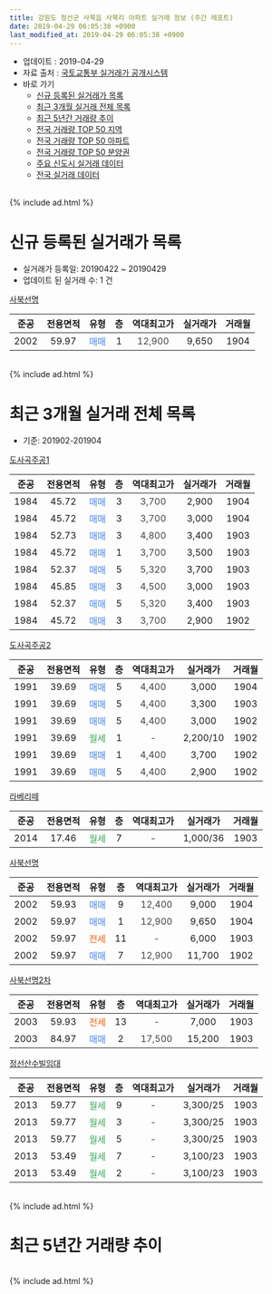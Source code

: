 ```yaml
---
title: 강원도 정선군 사북읍 사북리 아파트 실거래 정보 (주간 레포트)
date: 2019-04-29 06:05:38 +0900
last_modified_at: 2019-04-29 06:05:38 +0900
---
```


* 업데이트 : 2019-04-29
* 자료 출처 : [국토교통부 실거래가 공개시스템](http://rt.molit.go.kr)
* 바로 가기
    * [신규 등록된 실거래가 목록](#신규-등록된-실거래가-목록)
    * [최근 3개월 실거래 전체 목록](#최근-3개월-실거래-전체-목록)
    * [최근 5년간 거래량 추이](#최근-5년간-거래량-추이)
    * [전국 거래량 TOP 50 지역](https://inasie.github.io/apt-trade-info/최근-3개월-전국에서-가장-거래가-많이-발생한-지역)
    * [전국 거래량 TOP 50 아파트](https://inasie.github.io/apt-trade-info/최근-3개월-전국에서-가장-거래가-많이-발생한-아파트)
    * [전국 거래량 TOP 50 분양권](https://inasie.github.io/apt-trade-info/최근-3개월-전국에서-가장-거래가-많이-발생한-분양권)
    * [주요 신도시 실거래 데이터](https://inasie.github.io/apt-trade-info/주요-신도시)
    * [전국 실거래 데이터](https://inasie.github.io/apt-trade-info/전국)
<br>
{% include ad.html %}
<br>

# 신규 등록된 실거래가 목록
* 실거래가 등록일: 20190422 ~ 20190429
* 업데이트 된 실거래 수: 1 건


[사북선명](https://search.naver.com/search.naver?query=%EA%B0%95%EC%9B%90%EB%8F%84+%EC%A0%95%EC%84%A0%EA%B5%B0+%EC%82%AC%EB%B6%81%EC%9D%8D+%EC%82%AC%EB%B6%81%EB%A6%AC+%EC%82%AC%EB%B6%81%EC%84%A0%EB%AA%85)

|준공|전용면적|유형|층|역대최고가|실거래가|거래월|
|:---:|:---:|:---:|:---:|:---:|:---:|:---:|
|2002|59.97|<span style="color:#4285f3">매매</span>|1|<span style="color:#444444">12,900</span>|9,650|1904|


<br>
{% include ad.html %}
<br>

# 최근 3개월 실거래 전체 목록
* 기준: 201902-201904


[도사곡주공1](https://search.naver.com/search.naver?query=%EA%B0%95%EC%9B%90%EB%8F%84+%EC%A0%95%EC%84%A0%EA%B5%B0+%EC%82%AC%EB%B6%81%EC%9D%8D+%EC%82%AC%EB%B6%81%EB%A6%AC+%EB%8F%84%EC%82%AC%EA%B3%A1%EC%A3%BC%EA%B3%B51)

|준공|전용면적|유형|층|역대최고가|실거래가|거래월|
|:---:|:---:|:---:|:---:|:---:|:---:|:---:|
|1984|45.72|<span style="color:#4285f3">매매</span>|3|<span style="color:#444444">3,700</span>|2,900|1904|
|1984|45.72|<span style="color:#4285f3">매매</span>|3|<span style="color:#444444">3,700</span>|3,000|1904|
|1984|52.73|<span style="color:#4285f3">매매</span>|3|<span style="color:#444444">4,800</span>|3,400|1903|
|1984|45.72|<span style="color:#4285f3">매매</span>|1|<span style="color:#444444">3,700</span>|3,500|1903|
|1984|52.37|<span style="color:#4285f3">매매</span>|5|<span style="color:#444444">5,320</span>|3,700|1903|
|1984|45.85|<span style="color:#4285f3">매매</span>|3|<span style="color:#444444">4,500</span>|3,000|1903|
|1984|52.37|<span style="color:#4285f3">매매</span>|5|<span style="color:#444444">5,320</span>|3,400|1903|
|1984|45.72|<span style="color:#4285f3">매매</span>|3|<span style="color:#444444">3,700</span>|2,900|1902|

[도사곡주공2](https://search.naver.com/search.naver?query=%EA%B0%95%EC%9B%90%EB%8F%84+%EC%A0%95%EC%84%A0%EA%B5%B0+%EC%82%AC%EB%B6%81%EC%9D%8D+%EC%82%AC%EB%B6%81%EB%A6%AC+%EB%8F%84%EC%82%AC%EA%B3%A1%EC%A3%BC%EA%B3%B52)

|준공|전용면적|유형|층|역대최고가|실거래가|거래월|
|:---:|:---:|:---:|:---:|:---:|:---:|:---:|
|1991|39.69|<span style="color:#4285f3">매매</span>|5|<span style="color:#444444">4,400</span>|3,000|1904|
|1991|39.69|<span style="color:#4285f3">매매</span>|5|<span style="color:#444444">4,400</span>|3,300|1903|
|1991|39.69|<span style="color:#4285f3">매매</span>|5|<span style="color:#444444">4,400</span>|3,000|1902|
|1991|39.69|<span style="color:#34a853">월세</span>|1|<span style="color:#444444">-</span>|2,200/10|1902|
|1991|39.69|<span style="color:#4285f3">매매</span>|1|<span style="color:#444444">4,400</span>|3,700|1902|
|1991|39.69|<span style="color:#4285f3">매매</span>|5|<span style="color:#444444">4,400</span>|2,900|1902|

[라베리떼](https://search.naver.com/search.naver?query=%EA%B0%95%EC%9B%90%EB%8F%84+%EC%A0%95%EC%84%A0%EA%B5%B0+%EC%82%AC%EB%B6%81%EC%9D%8D+%EC%82%AC%EB%B6%81%EB%A6%AC+%EB%9D%BC%EB%B2%A0%EB%A6%AC%EB%96%BC)

|준공|전용면적|유형|층|역대최고가|실거래가|거래월|
|:---:|:---:|:---:|:---:|:---:|:---:|:---:|
|2014|17.46|<span style="color:#34a853">월세</span>|7|<span style="color:#444444">-</span>|1,000/36|1903|

[사북선명](https://search.naver.com/search.naver?query=%EA%B0%95%EC%9B%90%EB%8F%84+%EC%A0%95%EC%84%A0%EA%B5%B0+%EC%82%AC%EB%B6%81%EC%9D%8D+%EC%82%AC%EB%B6%81%EB%A6%AC+%EC%82%AC%EB%B6%81%EC%84%A0%EB%AA%85)

|준공|전용면적|유형|층|역대최고가|실거래가|거래월|
|:---:|:---:|:---:|:---:|:---:|:---:|:---:|
|2002|59.93|<span style="color:#4285f3">매매</span>|9|<span style="color:#444444">12,400</span>|9,000|1904|
|2002|59.97|<span style="color:#4285f3">매매</span>|1|<span style="color:#444444">12,900</span>|9,650|1904|
|2002|59.97|<span style="color:#ff5a00">전세</span>|11|<span style="color:#444444">-</span>|6,000|1903|
|2002|59.97|<span style="color:#4285f3">매매</span>|7|<span style="color:#444444">12,900</span>|11,700|1902|

[사북선명2차](https://search.naver.com/search.naver?query=%EA%B0%95%EC%9B%90%EB%8F%84+%EC%A0%95%EC%84%A0%EA%B5%B0+%EC%82%AC%EB%B6%81%EC%9D%8D+%EC%82%AC%EB%B6%81%EB%A6%AC+%EC%82%AC%EB%B6%81%EC%84%A0%EB%AA%852%EC%B0%A8)

|준공|전용면적|유형|층|역대최고가|실거래가|거래월|
|:---:|:---:|:---:|:---:|:---:|:---:|:---:|
|2003|59.93|<span style="color:#ff5a00">전세</span>|13|<span style="color:#444444">-</span>|7,000|1903|
|2003|84.97|<span style="color:#4285f3">매매</span>|2|<span style="color:#444444">17,500</span>|15,200|1903|

[정선산수빌임대](https://search.naver.com/search.naver?query=%EA%B0%95%EC%9B%90%EB%8F%84+%EC%A0%95%EC%84%A0%EA%B5%B0+%EC%82%AC%EB%B6%81%EC%9D%8D+%EC%82%AC%EB%B6%81%EB%A6%AC+%EC%A0%95%EC%84%A0%EC%82%B0%EC%88%98%EB%B9%8C%EC%9E%84%EB%8C%80)

|준공|전용면적|유형|층|역대최고가|실거래가|거래월|
|:---:|:---:|:---:|:---:|:---:|:---:|:---:|
|2013|59.77|<span style="color:#34a853">월세</span>|9|<span style="color:#444444">-</span>|3,300/25|1903|
|2013|59.77|<span style="color:#34a853">월세</span>|3|<span style="color:#444444">-</span>|3,300/25|1903|
|2013|59.77|<span style="color:#34a853">월세</span>|5|<span style="color:#444444">-</span>|3,300/25|1903|
|2013|53.49|<span style="color:#34a853">월세</span>|7|<span style="color:#444444">-</span>|3,100/23|1903|
|2013|53.49|<span style="color:#34a853">월세</span>|2|<span style="color:#444444">-</span>|3,100/23|1903|


<br>
{% include ad.html %}
<br>

# 최근 5년간 거래량 추이


<div style="width:100%;">
    <canvas id="deal_progress" height="200"></canvas>
</div>

<script>
new Chart(document.getElementById("deal_progress"), {
    type: 'line',
    data: {
        labels: ['201404','201405','201406','201407','201408','201409','201410','201411','201412','201501','201502','201503','201504','201505','201506','201507','201508','201509','201510','201511','201512','201601','201602','201603','201604','201605','201606','201607','201608','201609','201610','201611','201612','201701','201702','201703','201704','201705','201706','201707','201708','201709','201710','201711','201712','201801','201802','201803','201804','201805','201806','201807','201808','201809','201810','201811','201812','201901','201902','201903','201904'],
        datasets: [{
            label: '매매',
            pointRadius: 1,
            data: [3, 7, 10, 9, 3, 2, 11, 6, 4, 3, 6, 7, 7, 8, 8, 10, 5, 11, 7, 8, 7, 3, 2, 15, 1, 6, 9, 6, 5, 7, 7, 8, 4, 5, 5, 9, 6, 4, 9, 8, 8, 6, 4, 3, 2, 1, 8, 7, 3, 16, 10, 7, 7, 7, 10, 8, 4, 13, 5, 7, 5],
            borderColor: "rgba(255, 201, 14, 1)",
            backgroundColor: "rgba(255, 201, 14, 0.5)",
            fill: false,
            lineTension: 0
        },{
            label: '전월세',
            pointRadius: 1,
            data: [0, 2, 1, 0, 1, 2, 2, 2, 0, 0, 2, 9, 1, 2, 2, 2, 4, 2, 4, 4, 1, 1, 1, 3, 4, 5, 1, 1, 1, 1, 0, 1, 0, 1, 3, 4, 1, 3, 1, 2, 0, 1, 2, 2, 1, 2, 3, 4, 1, 4, 0, 3, 0, 1, 3, 4, 2, 6, 1, 8, 0],
            borderColor: "rgba(0, 141, 185, 1)",
            backgroundColor: "rgba(0, 141, 185, 0.5)",
            fill: false,
            lineTension: 0
        }
        ]
    },
    options: {
        responsive: true,
        title: {
            display: false
        },
        tooltips: {
            mode: 'index',
            intersect: false
        },
        hover: {
            mode: 'nearest',
            intersect: true
        },
        scales: {
            xAxes: [{
                display: true,
                scaleLabel: {
                    display: true,
                    labelString: '년/월'
                }
            }],
            yAxes: [{
                display: true,
                ticks: {
                    suggestedMin: 0,
                },
                scaleLabel: {
                    display: true,
                    labelString: '실거래 수'
                }
            }]
        }
    }
});

</script>


<br>
{% include ad.html %}
<br>

